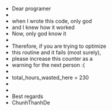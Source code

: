 * Dear programer
*
* when I wrote this code, only god
* and I knew how it worked
* Now, only god know it
*
* Therefore, if you are trying to optimize
* this routine and it fails (most surely),
* please increase this counter as a
* warning for the next person :(
*
* total_hours_wasted_here = 230
*
*
* Best regards
* ChunhThanhDe
